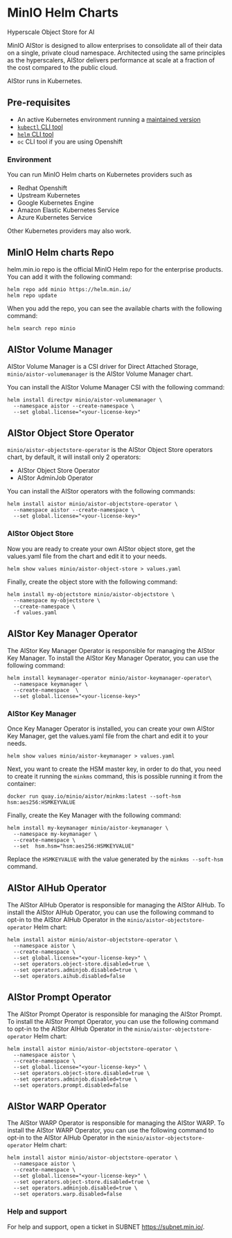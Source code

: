 # MinIO Helm Charts

Hyperscale Object Store for AI

MinIO AIStor is designed to allow enterprises to consolidate all of
their data on a single, private cloud namespace. Architected using
the same principles as the hyperscalers, AIStor delivers performance
at scale at a fraction of the cost compared to the public cloud.

AIStor runs in Kubernetes.

## Pre-requisites

* An active Kubernetes environment running a [maintained version](https://kubernetes.io/releases/)
* [`kubectl` CLI tool](https://kubernetes.io/docs/tasks/tools/#kubectl)
* [`helm` CLI tool](https://helm.sh/docs/intro/install/)
* `oc` CLI tool if you are using Openshift

### Environment

You can run MinIO Helm charts on Kubernetes providers such as

- Redhat Openshift
- Upstream Kubernetes
- Google Kubernetes Engine
- Amazon Elastic Kubernetes Service
- Azure Kubernetes Service

Other Kubernetes providers may also work.

## MinIO Helm charts Repo

helm.min.io repo is the official MinIO Helm repo for the enterprise products. You can add it with the following command:
```shell
helm repo add minio https://helm.min.io/
helm repo update
```

When you add the repo, you can see the available charts with the following command:
```shell
helm search repo minio
```

## AIStor Volume Manager
AIStor Volume Manager is a CSI driver for Direct Attached Storage, `minio/aistor-volumemanager` is the AIStor Volume Manager chart.

You can install the AIStor Volume Manager CSI with the following command:

```shell
helm install directpv minio/aistor-volumemanager \
  --namespace aistor --create-namespace \
  --set global.license="<your-license-key>"
```

## AIStor Object Store Operator

`minio/aistor-objectstore-operator` is the AIStor Object Store operators chart, by default, it will install only 2 operators:

* AIStor Object Store Operator
* AIStor AdminJob Operator

You can install the AIStor operators with the following commands:

```shell
helm install aistor minio/aistor-objectstore-operator \
  --namespace aistor --create-namespace \
  --set global.license="<your-license-key>"
```

### AIStor Object Store

Now you are ready to create your own AIStor object store, get the values.yaml file from the chart and edit it to your needs.

```shell
helm show values minio/aistor-object-store > values.yaml
```

Finally, create the object store with the following command:

```shell
helm install my-objectstore minio/aistor-objectstore \
  --namespace my-objectstore \
  --create-namespace \
  -f values.yaml 
```

## AIStor Key Manager Operator

The AIStor Key Manager Operator is responsible for managing the AIStor Key Manager.
To install the AIStor Key Manager Operator, you can use the following command:

```shell
helm install keymanager-operator minio/aistor-keymanager-operator\
  --namespace keymanager \
  --create-namespace  \
  --set global.license="<your-license-key>" 
```

### AIStor Key Manager

Once Key Manager Operator is installed, you can create your own AIStor Key Manager, get the values.yaml file from the chart and edit it to your needs.

```shell
helm show values minio/aistor-keymanager > values.yaml
```

Next, you want to create the HSM master key, in order to do that, you need to create it running the `minkms` command, this is possible running it from the container:

```shell
docker run quay.io/minio/aistor/minkms:latest --soft-hsm
hsm:aes256:HSMKEYVALUE 
```

Finally, create the Key Manager with the following command:

```shell
helm install my-keymanager minio/aistor-keymanager \
  --namespace my-keymanager \
  --create-namespace \
  --set  hsm.hsm="hsm:aes256:HSMKEYVALUE"
```

Replace the `HSMKEYVALUE` with the value generated by the `minkms --soft-hsm` command.

## AIStor AIHub Operator
The AIStor AIHub Operator is responsible for managing the AIStor AIHub.
To install the AIStor AIHub Operator, you can use the following command to opt-in to the AIStor AIHub Operator in the 
`minio/aistor-objectstore-operator` Helm chart:

```shell
helm install aistor minio/aistor-objectstore-operator \ 
  --namespace aistor \
  --create-namespace \
  --set global.license="<your-license-key>" \
  --set operators.object-store.disabled=true \
  --set operators.adminjob.disabled=true \
  --set operators.aihub.disabled=false
```

## AIStor Prompt Operator
The AIStor Prompt Operator is responsible for managing the AIStor Prompt.
To install the AIStor Prompt Operator, you can use the following command to opt-in to the AIStor AIHub Operator in the
`minio/aistor-objectstore-operator` Helm chart:

```shell
helm install aistor minio/aistor-objectstore-operator \
  --namespace aistor \
  --create-namespace \
  --set global.license="<your-license-key>" \
  --set operators.object-store.disabled=true \
  --set operators.adminjob.disabled=true \
  --set operators.prompt.disabled=false
```

## AIStor WARP Operator

The AIStor WARP Operator is responsible for managing the AIStor WARP.
To install the AIStor WARP Operator, you can use the following command to opt-in to the AIStor AIHub Operator in the
`minio/aistor-objectstore-operator` Helm chart:

```shell
helm install aistor minio/aistor-objectstore-operator \ 
  --namespace aistor \
  --create-namespace \
  --set global.license="<your-license-key>" \
  --set operators.object-store.disabled=true \
  --set operators.adminjob.disabled=true \
  --set operators.warp.disabled=false
```

### Help and support

For help and support, open a ticket in SUBNET https://subnet.min.io/.
